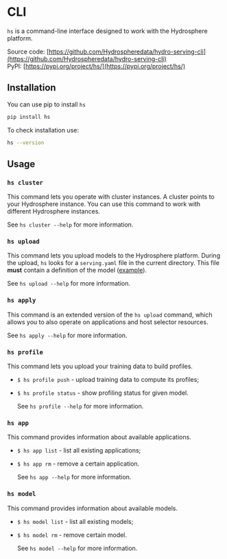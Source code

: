 # CLI

`hs` is a command-line interface designed to work with the Hydrosphere platform.

Source code: [https://github.com/Hydrospheredata/hydro-serving-cli](https://github.com/Hydrospheredata/hydro-serving-cli)  
PyPI: [https://pypi.org/project/hs/](https://pypi.org/project/hs/)

## Installation

You can use pip to install `hs`

```bash
pip install hs
```

To check installation use:

```bash
hs --version
```

## Usage

### `hs cluster`

This command lets you operate with cluster instances. A cluster points to your Hydrosphere instance. You can use this command to work with different Hydrosphere instances.

See `hs cluster --help` for more information.

### `hs upload`

This command lets you upload models to the Hydrosphere platform. During the upload, `hs` looks for a `serving.yaml` file in the current directory. This file **must** contain a definition of the model \([example](../how-to/write-definitions.md#kind-model)\).

See `hs upload --help` for more information.

### `hs apply`

This command is an extended version of the `hs upload` command, which allows you to also operate on applications and host selector resources.

See `hs apply --help` for more information.

### `hs profile`

This command lets you upload your training data to build profiles.

* `$ hs profile push` - upload training data to compute its profiles; 
* `$ hs profile status` - show profiling status for given model.

  See `hs profile --help` for more information.

### `hs app`

This command provides information about available applications.

* `$ hs app list` - list all existing applications;
* `$ hs app rm` - remove a certain application.

  See `hs app --help` for more information.

### `hs model`

This command provides information about available models.

* `$ hs model list` - list all existing models;
* `$ hs model rm` - remove certain model.

  See `hs model --help` for more information.

